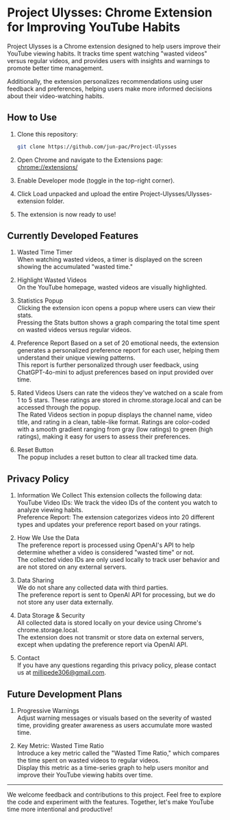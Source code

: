 # Project Ulysses: Chrome Extension for Improving YouTube Habits

Project Ulysses is a Chrome extension designed to help users improve their YouTube viewing habits. It tracks time spent watching "wasted videos" versus regular videos, and provides users with insights and warnings to promote better time management.    

Additionally, the extension personalizes recommendations using user feedback and preferences, helping users make more informed decisions about their video-watching habits.


## How to Use

1. Clone this repository:
    ```bash
    git clone https://github.com/jun-pac/Project-Ulysses
    ```

2. Open Chrome and navigate to the Extensions page:   
    <chrome://extensions/>

3. Enable Developer mode (toggle in the top-right corner).

4. Click Load unpacked and upload the entire Project-Ulysses/Ulysses-extension folder.

5. The extension is now ready to use!


## Currently Developed Features
1. Wasted Time Timer   
When watching wasted videos, a timer is displayed on the screen showing the accumulated "wasted time."
   
2. Highlight Wasted Videos   
On the YouTube homepage, wasted videos are visually highlighted.
   
3. Statistics Popup   
Clicking the extension icon opens a popup where users can view their stats.   
Pressing the Stats button shows a graph comparing the total time spent on wasted videos versus regular videos.   

4. Preference Report
Based on a set of 20 emotional needs, the extension generates a personalized preference report for each user, helping them understand their unique viewing patterns.   
This report is further personalized through user feedback, using ChatGPT-4o-mini to adjust preferences based on input provided over time.

5. Rated Videos
Users can rate the videos they've watched on a scale from 1 to 5 stars. These ratings are stored in chrome.storage.local and can be accessed through the popup.     
The Rated Videos section in popup displays the channel name, video title, and rating in a clean, table-like format. Ratings are color-coded with a smooth gradient ranging from gray (low ratings) to green (high ratings), making it easy for users to assess their preferences.

6. Reset Button   
The popup includes a reset button to clear all tracked time data.


## Privacy Policy 
1. Information We Collect
This extension collects the following data:   
YouTube Video IDs: We track the video IDs of the content you watch to analyze viewing habits.   
Preference Report: The extension categorizes videos into 20 different types and updates your preference report based on your ratings.

2. How We Use the Data   
The preference report is processed using OpenAI's API to help determine whether a video is considered "wasted time" or not.   
The collected video IDs are only used locally to track user behavior and are not stored on any external servers.   

3. Data Sharing   
We do not share any collected data with third parties.   
The preference report is sent to OpenAI API for processing, but we do not store any user data externally.   

4. Data Storage & Security   
All collected data is stored locally on your device using Chrome's chrome.storage.local.   
The extension does not transmit or store data on external servers, except when updating the preference report via OpenAI API.   

5. Contact   
If you have any questions regarding this privacy policy, please contact us at millipede306@gmail.com.


   
## Future Development Plans
1. Progressive Warnings   
Adjust warning messages or visuals based on the severity of wasted time, providing greater awareness as users accumulate more wasted time.

2. Key Metric: Wasted Time Ratio   
Introduce a key metric called the "Wasted Time Ratio," which compares the time spent on wasted videos to regular videos.   
Display this metric as a time-series graph to help users monitor and improve their YouTube viewing habits over time.      

- - -
We welcome feedback and contributions to this project. Feel free to explore the code and experiment with the features. Together, let's make YouTube time more intentional and productive!
